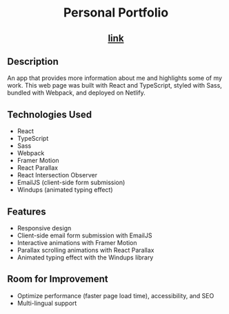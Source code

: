 # <div align="center">Personal Portfolio</div>

## <div align="center">[link](https://www.cphelps.com)</div>

## Description
An app that provides more information about me and highlights some of my work. This web page was built with React and TypeScript, styled with Sass, bundled with Webpack, and deployed on Netlify.

## Technologies Used
- React
- TypeScript
- Sass
- Webpack
- Framer Motion
- React Parallax
- React Intersection Observer
- EmailJS (client-side form submission)
- Windups (animated typing effect)

## Features
- Responsive design
- Client-side email form submission with EmailJS
- Interactive animations with Framer Motion
- Parallax scrolling animations with React Parallax
- Animated typing effect with the Windups library

## Room for Improvement
- Optimize performance (faster page load time), accessibility, and SEO
- Multi-lingual support